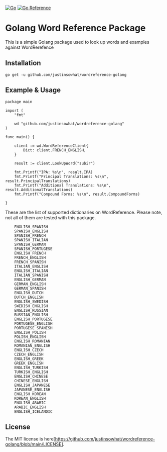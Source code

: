 [![Go](https://github.com/justinsowhat/wordreference-golang/actions/workflows/go.yml/badge.svg?branch=main)](https://github.com/justinsowhat/wordreference-golang/actions/workflows/go.yml)
[![Go Reference](https://pkg.go.dev/badge/github.com/justinsowhat/wordreference-golang.svg)](https://pkg.go.dev/github.com/justinsowhat/wordreference-golang)

# Golang Word Reference Package
This is a simple Golang package used to look up words and examples against WordRerefence

## Installation
```
go get -u github.com/justinsowhat/wordreference-golang
```

## Example & Usage
```
package main

import (
	"fmt"

	wd "github.com/justinsowhat/wordreference-golang"
)

func main() {

	client := wd.WordReferenceClient{
		Dict: client.FRENCH_ENGLISH,
	}

	result := client.LookUpWord("subir")

	fmt.Printf("IPA: %s\n", result.IPA)
	fmt.Printf("Principal Translations: %s\n", result.PrincipalTranslations)
	fmt.Printf("Additional Translations: %s\n", result.AdditionalTranslations)
	fmt.Printf("Compound Forms: %s\n", result.CompoundForms)

}
```

These are the list of supported dictionaries on WordReference. Please note, not all of them are tested with this package.

```
    ENGLISH_SPANISH   
	SPANISH_ENGLISH        
	SPANISH_FRENCH         
	SPANISH_ITALIAN   
	SPANISH_GERMAN       
	SPANISH_PORTUGESE      
	ENGLISH_FRENCH           
	FRENCH_ENGLISH        
	FRENCH_SPANISH          
	ITALIAN_ENGLISH        
	ENGLISH_ITALIAN        
	ITALIAN_SPANISH      
	ENGLISH_GERMAN
	GERMAN_ENGLISH       
	GERMAN_SPANISH         
	ENGLISH_DUTCH        
	DUTCH_ENGLISH       
	ENGLISH_SWEDISH     
	SWEDISH_ENGLISH     
	ENGLISH_RUSSIAN        
	RUSSIAN_ENGLISH     
	ENGLISH_PORTUGESE       
	PORTUGESE_ENGLISH      
	PORTUGESE_SPANISH       
	ENGLISH_POLISH          
	POLISH_ENGLISH          
	ENGLISH_ROMANIAN       
	ROMANIAN_ENGLISH        
	ENGLISH_CZECH            
	CZECH_ENGLISH           
	ENGLISH_GREEK            
	GREEK_ENGLISH          
	ENGLISH_TURKISH        
	TURKISH_ENGLISH          
	ENGLISH_CHINESE       
	CHINESE_ENGLISH        
	ENGLISH_JAPANESE     
	JAPANESE_ENGLISH      
	ENGLISH_KOREAN        
	KOREAN_ENGLISH      
	ENGLISH_ARABIC    
	ARABIC_ENGLISH   
	ENGLISH_ICELANDIC  
```


## License
The MIT license is here[https://github.com/justinsowhat/wordreference-golang/blob/main/LICENSE].
